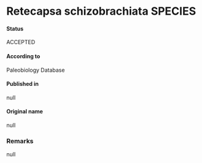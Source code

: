 Retecapsa schizobrachiata SPECIES
=======

#### Status
ACCEPTED

#### According to
Paleobiology Database

#### Published in
null

#### Original name
null

### Remarks
null
